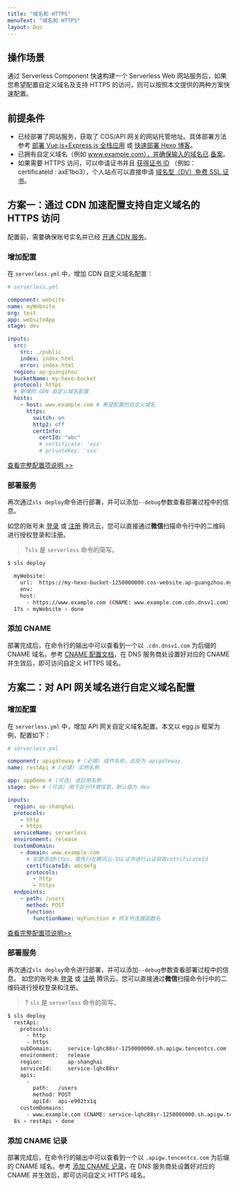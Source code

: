 ```yaml
---
title: "域名和 HTTPS"
menuText: "域名和 HTTPS"
layout: Doc
---
```


<!-- TODO: 更新 配置自定义域名 说明 -->

## 操作场景

通过 Serverless Component 快速构建一个 Serverless Web 网站服务后，如果您希望配置自定义域名及支持 HTTPS 的访问，则可以按照本文提供的两种方案快速配置。

## 前提条件

- 已经部署了网站服务，获取了 COS/API 网关的网站托管地址。具体部署方法参考 [部署 Vue.js+Express.js 全栈应用](https://cloud.tencent.com/document/product/1154/39272) 或 [快速部署 Hexo 博客](https://cloud.tencent.com/document/product/1154/40217)。
- 已拥有自定义域名（例如 www.example.com），并确保输入的域名已 [备案](https://cloud.tencent.com/product/ba)。
- 如果需要 HTTPS 访问，可以申请证书并且 [获得证书 ID](https://console.cloud.tencent.com/ssl) （例如：certificateId : axE1bo3），个人站点可以直接申请 [域名型（DV）免费 SSL 证书](https://cloud.tencent.com/document/product/400/8422)。

## 方案一：通过 CDN 加速配置支持自定义域名的 HTTPS 访问

配置前，需要确保账号实名并已经 [开通 CDN 服务](https://console.cloud.tencent.com/cdn)。

### 增加配置

在 `serverless.yml` 中，增加 CDN 自定义域名配置：

```yml
# serverless.yml

component: website
name: myWebsite
org: test
app: websiteApp
stage: dev

inputs:
  src:
    src: ./public
    index: index.html
    error: index.html
  region: ap-guangzhou
  bucketName: my-hexo-bucket
  protocol: https
  # 新增的 CDN 自定义域名配置
  hosts:
    - host: www.example.com # 希望配置的自定义域名
      https:
        switch: on
        http2: off
        certInfo:
          certId: "abc"
          # certificate: 'xxx'
          # privateKey: 'xxx'
```

[查看完整配置项说明 >>](https://github.com/serverless-components/tencent-website/blob/master/docs/configure.md)

### 部署服务

再次通过`sls deploy`命令进行部署，并可以添加`--debug`参数查看部署过程中的信息。

如您的账号未 [登录](https://cloud.tencent.com/login) 或 [注册](https://cloud.tencent.com/register) 腾讯云，您可以直接通过**微信**扫描命令行中的二维码进行授权登录和注册。

> ?`sls` 是 `serverless` 命令的简写。

```bash
$ sls deploy

  myWebsite:
    url:  https://my-hexo-bucket-1250000000.cos-website.ap-guangzhou.myqcloud.com
    env:
    host:
      - https://www.example.com (CNAME: www.example.com.cdn.dnsv1.com）
  17s › myWebsite › done
```

### 添加 CNAME

部署完成后，在命令行的输出中可以查看到一个以 `.cdn.dnsv1.com` 为后缀的 CNAME 域名。参考 [CNAME 配置文档](https://cloud.tencent.com/document/product/228/3121)，在 DNS 服务商处设置好对应的 CNAME 并生效后，即可访问自定义 HTTPS 域名。

## 方案二：对 API 网关域名进行自定义域名配置

### 增加配置

在 `serverless.yml` 中，增加 API 网关自定义域名配置。本文以 egg.js 框架为例，配置如下：

```yml
# serverless.yml

component: apigateway # (必填) 组件名称，此处为 apigateway
name: restApi # (必填) 实例名称

app: appDemo # (可选) 该应用名称
stage: dev # (可选) 用于区分环境信息，默认值为 dev

inputs:
  region: ap-shanghai
  protocols:
    - http
    - https
  serviceName: serverless
  environment: release
  customDomain:
    - domain: www.example.com
      # 如要添加https，需先行在腾讯云-SSL证书进行认证获取cettificateId
      certificateId: abcdefg
      protocols:
        - http
        - https
  endpoints:
    - path: /users
      method: POST
      function:
        functionName: myFunction # 网关所连接函数名
```

[查看完整配置项说明>>](https://github.com/serverless-components/tencent-apigateway/blob/master/docs/configure.md)

### 部署服务

再次通过`sls deploy`命令进行部署，并可以添加`--debug`参数查看部署过程中的信息。
如您的账号未 [登录](https://cloud.tencent.com/login) 或 [注册](https://cloud.tencent.com/register) 腾讯云，您可以直接通过**微信**扫描命令行中的二维码进行授权登录和注册。

> ? `sls` 是 `serverless` 命令的简写。

```bash
$ sls deploy
  restApi:
    protocols:
      - http
      - https
    subDomain:     service-lqhc88sr-1250000000.sh.apigw.tencentcs.com
    environment:   release
    region:        ap-shanghai
    serviceId:     service-lqhc88sr
    apis:
      -
        path:   /users
        method: POST
        apiId:  api-e902tx1q
    customDomains:
      - www.example.com (CNAME: service-lqhc88sr-1250000000.sh.apigw.tencentcs.com)
  8s › restApi › done
```

### 添加 CNAME 记录

部署完成后，在命令行的输出中可以查看到一个以 `.apigw.tencentcs.com` 为后缀的 CNAME 域名。参考 [添加 CNAME 记录](https://cloud.tencent.com/document/product/302/3450)，在 DNS 服务商处设置好对应的 CNAME 并生效后，即可访问自定义 HTTPS 域名。
